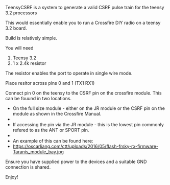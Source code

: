 TeensyCSRF is a system to generate a valid CSRF pulse train for the teensy 3.2 processors

This would essentially enable you to run a Crossfire DIY radio on a teensy 3.2 board.

Build is relatively simple.

You will need

1.  Teensy 3.2
2.  1 x 2.4k  resistor


The resistor enables the port to operate in single wire mode.

Place resitor across pins 0 and 1	(TX1 RX1)

Connect pin 0 on the teensy to the CSRF pin on the crossfire module.
This can be fouund in two locations.

* On the full size module - either on the JR module or the CSRF pin on the module as shown in the Crossfire Manual.
*
* If accessing the pin via the JR module - this is the lowest pin commonly refered to as the ANT or SPORT pin.
*
* An example of this can be found here:
* https://oscarliang.com/ctt/uploads/2016/05/flash-frsky-rx-firmware-Taranis_module_bay.jpg

Ensure you have supplied power to the devices and a suitable GND connection is shared.

Enjoy!





